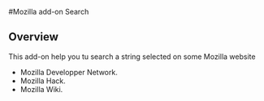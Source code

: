 #Mozilla add-on Search 

## Overview 

This add-on help you tu search a string selected on some Mozilla website 

* Mozilla Developper Network.
* Mozilla Hack.
* Mozilla Wiki.

